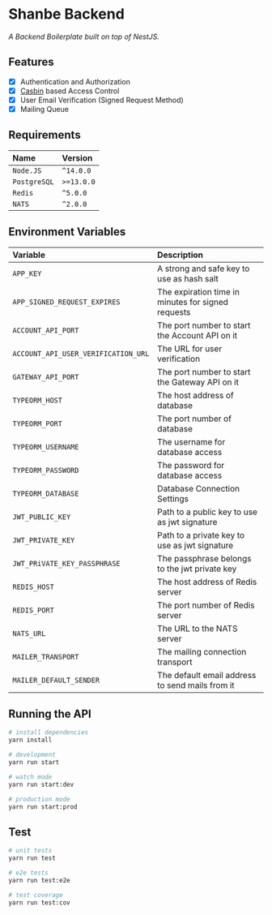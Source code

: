 # Shanbe Backend

_A Backend Boilerplate built on top of NestJS._

## Features

- [x] Authentication and Authorization
- [x] [Casbin](https://casbin.org) based Access Control
- [x] User Email Verification (Signed Request Method)
- [x] Mailing Queue

## Requirements

| Name         | Version    |
| :----------- | :--------- |
| `Node.JS`    | `^14.0.0`  |
| `PostgreSQL` | `>=13.0.0` |
| `Redis`      | `^5.0.0`   |
| `NATS`       | `^2.0.0`   |

## Environment Variables

| Variable                            | Description                                        |
| :---------------------------------- | :------------------------------------------------- |
| `APP_KEY`                           | A strong and safe key to use as hash salt          |
| `APP_SIGNED_REQUEST_EXPIRES`        | The expiration time in minutes for signed requests |
| `ACCOUNT_API_PORT`                  | The port number to start the Account API on it     |
| `ACCOUNT_API_USER_VERIFICATION_URL` | The URL for user verification                      |
| `GATEWAY_API_PORT`                  | The port number to start the Gateway API on it     |
| `TYPEORM_HOST`                      | The host address of database                       |
| `TYPEORM_PORT`                      | The port number of database                        |
| `TYPEORM_USERNAME`                  | The username for database access                   |
| `TYPEORM_PASSWORD`                  | The password for database access                   |
| `TYPEORM_DATABASE`                  | Database Connection Settings                       |
| `JWT_PUBLIC_KEY`                    | Path to a public key to use as jwt signature       |
| `JWT_PRIVATE_KEY`                   | Path to a private key to use as jwt signature      |
| `JWT_PRiVATE_KEY_PASSPHRASE`        | The passphrase belongs to the jwt private key      |
| `REDIS_HOST`                        | The host address of Redis server                   |
| `REDIS_PORT`                        | The port number of Redis server                    |
| `NATS_URL`                          | The URL to the NATS server                         |
| `MAILER_TRANSPORT`                  | The mailing connection transport                   |
| `MAILER_DEFAULT_SENDER`             | The default email address to send mails from it    |

## Running the API

```bash
# install dependencies
yarn install

# development
yarn run start

# watch mode
yarn run start:dev

# production mode
yarn run start:prod
```

## Test

```bash
# unit tests
yarn run test

# e2e tests
yarn run test:e2e

# test coverage
yarn run test:cov
```
